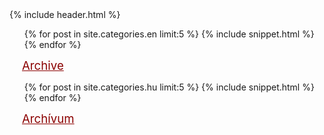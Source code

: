 ---
---
<html>
<head>
  <meta http-equiv="Content-Type" content="text/html; charset=utf-8"/>
  <link rel='stylesheet' href='/css/toc.css' type='text/css'/>
</head>
<body>

<div class='wrap handwriting'>
  {% include header.html %}

  <div class='column-wrap'>
    <ul class='toc'>
      {% for post in site.categories.en limit:5 %}
        {% include snippet.html %}
      {% endfor %}
    </ul>
    <a style='color: DarkRed; margin: 20px; font-size: 14pt' href='/en'>Archive</a>
  </div>
  <div class='column-wrap'>
    <ul class='toc handwriting'>
      {% for post in site.categories.hu limit:5 %}
        {% include snippet.html %}
      {% endfor %}
    </ul>
    <a style='color: DarkRed; margin: 20px; font-size: 14pt' href='/hu'>Archívum</a>
  </div>
</div>

</body>
</html>

